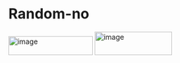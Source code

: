# Random-no
<img width="167" height="38" alt="image" src="https://github.com/user-attachments/assets/6f3a341d-8541-433b-8331-797afaedff5a" />
 <img width="153" height="47" alt="image" src="https://github.com/user-attachments/assets/a2ed694e-3e62-438c-9872-3509bb4f966d" />
